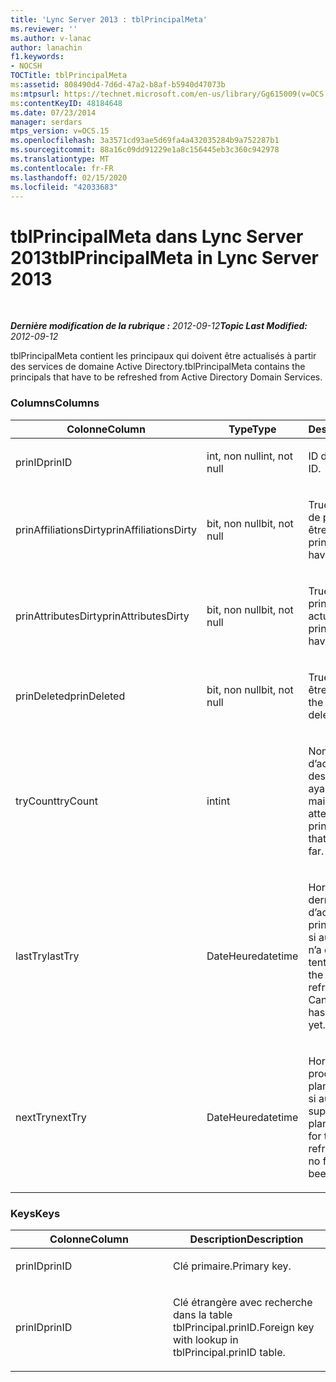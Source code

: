 ```yaml
---
title: 'Lync Server 2013 : tblPrincipalMeta'
ms.reviewer: ''
ms.author: v-lanac
author: lanachin
f1.keywords:
- NOCSH
TOCTitle: tblPrincipalMeta
ms:assetid: 808490d4-7d6d-47a2-b8af-b5940d47073b
ms:mtpsurl: https://technet.microsoft.com/en-us/library/Gg615009(v=OCS.15)
ms:contentKeyID: 48184648
ms.date: 07/23/2014
manager: serdars
mtps_version: v=OCS.15
ms.openlocfilehash: 3a3571cd93ae5d69fa4a432035284b9a752287b1
ms.sourcegitcommit: 88a16c09dd91229e1a8c156445eb3c360c942978
ms.translationtype: MT
ms.contentlocale: fr-FR
ms.lasthandoff: 02/15/2020
ms.locfileid: "42033683"
---
```

<div data-xmlns="http://www.w3.org/1999/xhtml">

<div class="topic" data-xmlns="http://www.w3.org/1999/xhtml" data-msxsl="urn:schemas-microsoft-com:xslt" data-cs="http://msdn.microsoft.com/">

<div data-asp="http://msdn2.microsoft.com/asp">

# <a name="tblprincipalmeta-in-lync-server-2013"></a><span data-ttu-id="9277c-102">tblPrincipalMeta dans Lync Server 2013</span><span class="sxs-lookup"><span data-stu-id="9277c-102">tblPrincipalMeta in Lync Server 2013</span></span>

</div>

<div id="mainSection">

<div id="mainBody">

<span> </span>

<span data-ttu-id="9277c-103">_**Dernière modification de la rubrique :** 2012-09-12_</span><span class="sxs-lookup"><span data-stu-id="9277c-103">_**Topic Last Modified:** 2012-09-12_</span></span>

<span data-ttu-id="9277c-104">tblPrincipalMeta contient les principaux qui doivent être actualisés à partir des services de domaine Active Directory.</span><span class="sxs-lookup"><span data-stu-id="9277c-104">tblPrincipalMeta contains the principals that have to be refreshed from Active Directory Domain Services.</span></span>

### <a name="columns"></a><span data-ttu-id="9277c-105">Columns</span><span class="sxs-lookup"><span data-stu-id="9277c-105">Columns</span></span>

<table>
<colgroup>
<col style="width: 33%" />
<col style="width: 33%" />
<col style="width: 33%" />
</colgroup>
<thead>
<tr class="header">
<th><span data-ttu-id="9277c-106">Colonne</span><span class="sxs-lookup"><span data-stu-id="9277c-106">Column</span></span></th>
<th><span data-ttu-id="9277c-107">Type</span><span class="sxs-lookup"><span data-stu-id="9277c-107">Type</span></span></th>
<th><span data-ttu-id="9277c-108">Description</span><span class="sxs-lookup"><span data-stu-id="9277c-108">Description</span></span></th>
</tr>
</thead>
<tbody>
<tr class="odd">
<td><p><span data-ttu-id="9277c-109">prinID</span><span class="sxs-lookup"><span data-stu-id="9277c-109">prinID</span></span></p></td>
<td><p><span data-ttu-id="9277c-110">int, non null</span><span class="sxs-lookup"><span data-stu-id="9277c-110">int, not null</span></span></p></td>
<td><p><span data-ttu-id="9277c-111">ID de principal.</span><span class="sxs-lookup"><span data-stu-id="9277c-111">Principal ID.</span></span></p></td>
</tr>
<tr class="even">
<td><p><span data-ttu-id="9277c-112">prinAffiliationsDirty</span><span class="sxs-lookup"><span data-stu-id="9277c-112">prinAffiliationsDirty</span></span></p></td>
<td><p><span data-ttu-id="9277c-113">bit, non null</span><span class="sxs-lookup"><span data-stu-id="9277c-113">bit, not null</span></span></p></td>
<td><p><span data-ttu-id="9277c-114">True si les affiliations de principaux doivent être actualisées.</span><span class="sxs-lookup"><span data-stu-id="9277c-114">True if principal affiliations have to be refreshed.</span></span></p></td>
</tr>
<tr class="odd">
<td><p><span data-ttu-id="9277c-115">prinAttributesDirty</span><span class="sxs-lookup"><span data-stu-id="9277c-115">prinAttributesDirty</span></span></p></td>
<td><p><span data-ttu-id="9277c-116">bit, non null</span><span class="sxs-lookup"><span data-stu-id="9277c-116">bit, not null</span></span></p></td>
<td><p><span data-ttu-id="9277c-117">True si les attributs de principaux doivent être actualisés.</span><span class="sxs-lookup"><span data-stu-id="9277c-117">True if principal attributes have to be refreshed.</span></span></p></td>
</tr>
<tr class="even">
<td><p><span data-ttu-id="9277c-118">prinDeleted</span><span class="sxs-lookup"><span data-stu-id="9277c-118">prinDeleted</span></span></p></td>
<td><p><span data-ttu-id="9277c-119">bit, non null</span><span class="sxs-lookup"><span data-stu-id="9277c-119">bit, not null</span></span></p></td>
<td><p><span data-ttu-id="9277c-120">True si le principal doit être supprimé.</span><span class="sxs-lookup"><span data-stu-id="9277c-120">True if the principal has been deleted.</span></span></p></td>
</tr>
<tr class="odd">
<td><p><span data-ttu-id="9277c-121">tryCount</span><span class="sxs-lookup"><span data-stu-id="9277c-121">tryCount</span></span></p></td>
<td><p><span data-ttu-id="9277c-122">int</span><span class="sxs-lookup"><span data-stu-id="9277c-122">int</span></span></p></td>
<td><p><span data-ttu-id="9277c-123">Nombre de tentatives d’actualisation à partir des services AD DS ayant eu lieu jusqu’à maintenant.</span><span class="sxs-lookup"><span data-stu-id="9277c-123">Number of attempts to refresh the principal from AD DS that have happened so far.</span></span></p></td>
</tr>
<tr class="even">
<td><p><span data-ttu-id="9277c-124">lastTry</span><span class="sxs-lookup"><span data-stu-id="9277c-124">lastTry</span></span></p></td>
<td><p><span data-ttu-id="9277c-125">DateHeure</span><span class="sxs-lookup"><span data-stu-id="9277c-125">datetime</span></span></p></td>
<td><p><span data-ttu-id="9277c-p101">Horodatage de la dernière tentative d’actualisation du principal. Peut être null si aucune actualisation n’a encore été tentée.</span><span class="sxs-lookup"><span data-stu-id="9277c-p101">Time stamp from the latest attempt to refresh the principal. Can be null if no refresh has been attempted yet.</span></span></p></td>
</tr>
<tr class="odd">
<td><p><span data-ttu-id="9277c-128">nextTry</span><span class="sxs-lookup"><span data-stu-id="9277c-128">nextTry</span></span></p></td>
<td><p><span data-ttu-id="9277c-129">DateHeure</span><span class="sxs-lookup"><span data-stu-id="9277c-129">datetime</span></span></p></td>
<td><p><span data-ttu-id="9277c-p102">Horodatage de la prochaine actualisation planifiée. Peut être null si aucune actualisation supplémentaire n’a été planifiée.</span><span class="sxs-lookup"><span data-stu-id="9277c-p102">Time stamp for the next scheduled refresh. Can be null if no further refresh has been scheduled.</span></span></p></td>
</tr>
</tbody>
</table>


### <a name="keys"></a><span data-ttu-id="9277c-132">Keys</span><span class="sxs-lookup"><span data-stu-id="9277c-132">Keys</span></span>

<table>
<colgroup>
<col style="width: 50%" />
<col style="width: 50%" />
</colgroup>
<thead>
<tr class="header">
<th><span data-ttu-id="9277c-133">Colonne</span><span class="sxs-lookup"><span data-stu-id="9277c-133">Column</span></span></th>
<th><span data-ttu-id="9277c-134">Description</span><span class="sxs-lookup"><span data-stu-id="9277c-134">Description</span></span></th>
</tr>
</thead>
<tbody>
<tr class="odd">
<td><p><span data-ttu-id="9277c-135">prinID</span><span class="sxs-lookup"><span data-stu-id="9277c-135">prinID</span></span></p></td>
<td><p><span data-ttu-id="9277c-136">Clé primaire.</span><span class="sxs-lookup"><span data-stu-id="9277c-136">Primary key.</span></span></p></td>
</tr>
<tr class="even">
<td><p><span data-ttu-id="9277c-137">prinID</span><span class="sxs-lookup"><span data-stu-id="9277c-137">prinID</span></span></p></td>
<td><p><span data-ttu-id="9277c-138">Clé étrangère avec recherche dans la table tblPrincipal.prinID.</span><span class="sxs-lookup"><span data-stu-id="9277c-138">Foreign key with lookup in tblPrincipal.prinID table.</span></span></p></td>
</tr>
</tbody>
</table>


</div>

<span> </span>

</div>

</div>

</div>

